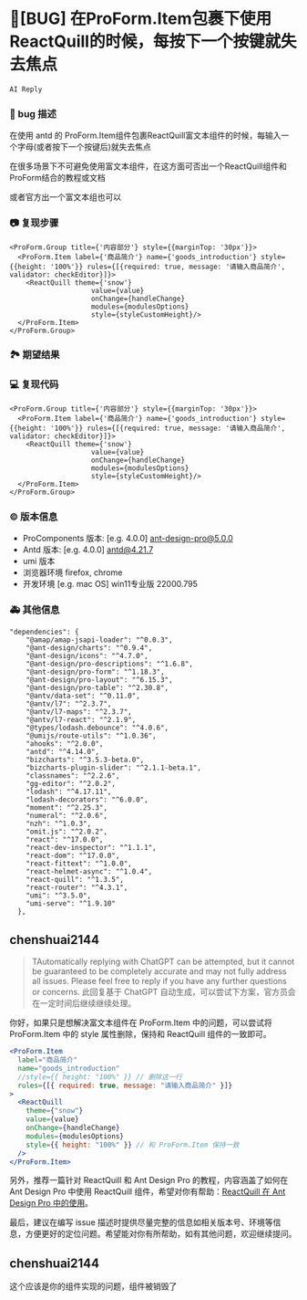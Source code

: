 # 🐛[BUG] 在ProForm.Item包裹下使用ReactQuill的时候，每按下一个按键就失去焦点

`AI Reply`

### 🐛 bug 描述

<!--
详细地描述 bug，让大家都能理解
-->

在使用 antd 的 ProForm.Item组件包裹ReactQuill富文本组件的时候，每输入一个字母(或者按下一个按键后)就失去焦点

在很多场景下不可避免使用富文本组件，在这方面可否出一个ReactQuill组件和ProForm结合的教程或文档

或者官方出一个富文本组也可以

### 📷 复现步骤

<!--
清晰描述复现步骤，让别人也能看到问题，如果可能，尽量提供可执行代码，
如：https://codesandbox.io/ 在此处创建一个 codesandbox，方便我们更快的排查和复现问题
-->

```
<ProForm.Group title={'内容部分'} style={{marginTop: '30px'}}>
  <ProForm.Item label={'商品简介'} name={'goods_introduction'} style={{height: '100%'}} rules={[{required: true, message: '请输入商品简介', validator: checkEditor}]}>
    <ReactQuill theme={'snow'}
                    value={value}
                    onChange={handleChange}
                    modules={modulesOptions}
                    style={styleCustomHeight}/>
  </ProForm.Item>
</ProForm.Group>
```

### 🏞 期望结果

<!--
描述你原本期望看到的结果
-->

### 💻 复现代码

<!--
提供可复现的代码，仓库，或线上示例
-->

```
<ProForm.Group title={'内容部分'} style={{marginTop: '30px'}}>
  <ProForm.Item label={'商品简介'} name={'goods_introduction'} style={{height: '100%'}} rules={[{required: true, message: '请输入商品简介', validator: checkEditor}]}>
    <ReactQuill theme={'snow'}
                    value={value}
                    onChange={handleChange}
                    modules={modulesOptions}
                    style={styleCustomHeight}/>
  </ProForm.Item>
</ProForm.Group>
```

### © 版本信息

- ProComponents 版本: [e.g. 4.0.0] ant-design-pro@5.0.0
- Antd 版本: [e.g. 4.0.0] antd@4.21.7
- umi 版本
- 浏览器环境 firefox, chrome
- 开发环境 [e.g. mac OS] win11专业版 22000.795

### 🚑 其他信息

<!--
如截图等其他信息可以贴在这里
-->

```
"dependencies": {
    "@amap/amap-jsapi-loader": "^0.0.3",
    "@ant-design/charts": "^0.9.4",
    "@ant-design/icons": "^4.7.0",
    "@ant-design/pro-descriptions": "^1.6.8",
    "@ant-design/pro-form": "^1.18.3",
    "@ant-design/pro-layout": "^6.15.3",
    "@ant-design/pro-table": "^2.30.8",
    "@antv/data-set": "^0.11.0",
    "@antv/l7": "^2.3.7",
    "@antv/l7-maps": "^2.3.7",
    "@antv/l7-react": "^2.1.9",
    "@types/lodash.debounce": "^4.0.6",
    "@umijs/route-utils": "^1.0.36",
    "ahooks": "^2.0.0",
    "antd": "^4.14.0",
    "bizcharts": "^3.5.3-beta.0",
    "bizcharts-plugin-slider": "^2.1.1-beta.1",
    "classnames": "^2.2.6",
    "gg-editor": "^2.0.2",
    "lodash": "^4.17.11",
    "lodash-decorators": "^6.0.0",
    "moment": "^2.25.3",
    "numeral": "^2.0.6",
    "nzh": "^1.0.3",
    "omit.js": "^2.0.2",
    "react": "^17.0.0",
    "react-dev-inspector": "^1.1.1",
    "react-dom": "^17.0.0",
    "react-fittext": "^1.0.0",
    "react-helmet-async": "^1.0.4",
    "react-quill": "^1.3.5",
    "react-router": "^4.3.1",
    "umi": "^3.5.0",
    "umi-serve": "^1.9.10"
  },
```

## chenshuai2144

> TAutomatically replying with ChatGPT can be attempted, but it cannot be guaranteed to be completely accurate and may not fully address all issues. Please feel free to reply if you have any further questions or concerns.
> 此回复基于 ChatGPT 自动生成，可以尝试下方案，官方员会在一定时间后继续继续处理。

你好，如果只是想解决富文本组件在 ProForm.Item 中的问题，可以尝试将 ProForm.Item 中的 style 属性删除，保持和 ReactQuill 组件的一致即可。

```jsx
<ProForm.Item
  label="商品简介"
  name="goods_introduction"
  //style={{ height: "100%" }} // 删除这一行
  rules={[{ required: true, message: "请输入商品简介" }]}
>
  <ReactQuill
    theme={"snow"}
    value={value}
    onChange={handleChange}
    modules={modulesOptions}
    style={{ height: "100%" }} // 和 ProForm.Item 保持一致
  />
</ProForm.Item>
```

另外，推荐一篇针对 ReactQuill 和 Ant Design Pro 的教程，内容涵盖了如何在 Ant Design Pro 中使用 ReactQuill 组件，希望对你有帮助：[ReactQuill 在 Ant Design Pro 中的使用](https://segmentfault.com/a/1190000039133740)。

最后，建议在编写 issue 描述时提供尽量完整的信息如相关版本号、环境等信息，方便更好的定位问题。希望能对你有所帮助，如有其他问题，欢迎继续提问。

## chenshuai2144

这个应该是你的组件实现的问题，组件被销毁了
